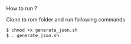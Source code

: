 How to run ?

Clone to rom folder and run following commands

```bash 
$ chmod +x generate_json.sh
$ . generate_json.sh
```